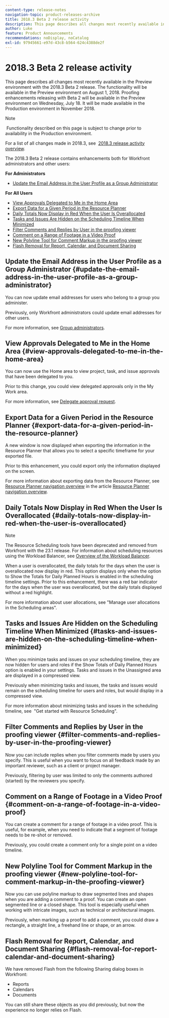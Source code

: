 ```yaml
---
content-type: release-notes
navigation-topic: product-releases-archive
title: 2018.3 Beta 2 release activity
description: This page describes all changes most recently available in the Preview environment with the 2018.3 Beta 2 release. The functionality will be available in the Preview environment on August 1, 2018. Proofing enhancements releasing with Beta 2 will be available in the Preview environment on Wednesday, July 18. It will be made available in the Production environment in November 2018.
author: Luke
feature: Product Announcements
recommendations: noDisplay, noCatalog
exl-id: 97945661-e97d-43c8-b564-624c4388de2f
---
```

# 2018.3 Beta 2 release activity

This page describes all changes most recently available in the Preview environment with the 2018.3 Beta 2 release.&nbsp;The functionality will be available in the Preview environment on August 1, 2018.&nbsp;Proofing enhancements releasing with Beta 2 will be available in the Preview environment on Wednesday, July 18. It will be made available in&nbsp;the Production environment in November 2018.

>[!NOTE]
>
>&nbsp;Functionality described on this page is subject to change prior to availability in the Production environment.

For a list of all changes made in 2018.3, see&nbsp; [2018.3 release activity overview](../../../../product-announcements/product-releases/quarterly-release-archive/2018.3-release-activity/2018.3-release-activity-overview.md).

The 2018.3 Beta 2 release contains&nbsp;enhancements both for Workfront administrators and other users:

**For Administrators**

* [Update the Email Address in the User Profile as a Group Administrator](#update-the-email-address-in-the-user-profile-as-a-group-administrator)

**For All Users**

* [View Approvals Delegated to Me in the Home Area](#view-approvals-delegated-to-me-in-the-home-area) 
* [Export Data for a Given Period in the Resource Planner](#export-data-for-a-given-period-in-the-resource-planner) 
* [Daily Totals Now Display in Red When the User Is Overallocated](#daily-totals-now-display-in-red-when-the-user-is-overallocated) 
* [Tasks and Issues Are Hidden on the Scheduling Timeline When Minimized](#tasks-and-issues-are-hidden-on-the-scheduling-timeline-when-minimized) 
* [Filter Comments and Replies by User in the proofing viewer](#filter-comments-and-replies-by-user-in-the-proofing-viewer) 
* [Comment on a Range of Footage in a Video Proof](#comment-on-a-range-of-footage-in-a-video-proof) 
* [New Polyline Tool for Comment Markup in the proofing viewer](#new-polyline-tool-for-comment-markup-in-the-proofing-viewer) 
* [Flash Removal for Report, Calendar, and Document Sharing](#flash-removal-for-report-calendar-and-document-sharing)

## Update the Email Address in the User Profile as a Group Administrator {#update-the-email-address-in-the-user-profile-as-a-group-administrator}

You can now update email addresses for users who belong to a group you administer.&nbsp;

Previously, only Workfront administrators could update email addresses for other users.&nbsp;

For more information, see [Group administrators](../../../../administration-and-setup/manage-groups/group-roles/group-administrators.md).

## View Approvals Delegated to Me in the Home Area {#view-approvals-delegated-to-me-in-the-home-area}

You can now use the Home area to view project, task, and issue approvals that have been delegated to you.

Prior to this change, you could view delegated approvals only in the My Work area.

For more information, see [Delegate approval request](../../../../review-and-approve-work/manage-approvals/delegate-approval-requests.md).

## Export Data for a Given Period in the Resource Planner {#export-data-for-a-given-period-in-the-resource-planner}

A new window is now displayed when exporting the information in the Resource Planner that allows you to select a specific timeframe for your exported file.

Prior to this enhancement, you could export only the information displayed on the screen.

For more information about exporting data from the Resource Planner, see [Resource Planner navigation overview](../../../../resource-mgmt/resource-planning/resource-planner-navigation.md)&nbsp;in the article [Resource Planner navigation overview](../../../../resource-mgmt/resource-planning/resource-planner-navigation.md).

## Daily Totals Now Display in Red When the User Is Overallocated {#daily-totals-now-display-in-red-when-the-user-is-overallocated}

>[!NOTE]
>
>The Resource Scheduling tools have been deprecated and removed from Workfront with the 23.1 release. For information about scheduling resources using the Workload Balancer, see [Overview of the Workload Balancer](../../../../resource-mgmt/workload-balancer/overview-workload-balancer.md).

When a user is overallocated, the daily totals for the days when the user is overallocated now display in red.&nbsp;This option displays only when the option to Show the Totals for Daily Planned Hours is enabled in the scheduling timeline settings. Prior to this enhancement, there was a red bar indicator for the days when the user was overallocated, but the daily totals displayed without a red highlight.

For more information about user allocations, see "Manage user allocations in the Scheduling areas".

## Tasks and Issues Are Hidden on the Scheduling Timeline When Minimized {#tasks-and-issues-are-hidden-on-the-scheduling-timeline-when-minimized}

When you minimize tasks and issues on your scheduling timeline, they are now hidden for users and roles if the Show Totals of Daily Planned Hours option is enabled in your settings. Tasks and issues in the Unassigned area are displayed in a compressed view.

Previously when minimizing tasks and issues, the tasks and issues would remain on the scheduling timeline for users and roles, but would display in a compressed view.

For more information about minimizing tasks and issues in the scheduling timeline, see&nbsp; "Get started with Resource Scheduling".

## Filter Comments and Replies by User in the proofing viewer {#filter-comments-and-replies-by-user-in-the-proofing-viewer}

Now you can include replies when you filter comments made by users you specify. This is useful when you want to focus on all feedback made by an important reviewer, such as a client or project manager.

Previously, filtering by user was limited to only the comments authored (started) by the reviewers you specify.

## Comment on a Range of Footage in a Video Proof {#comment-on-a-range-of-footage-in-a-video-proof}

You can create a comment for a range of footage in a video proof. This is useful, for example, when you need to indicate that a segment of footage needs to be re-shot or removed.

Previously, you could create a comment only for a single point on a video timeline.

## New Polyline Tool for Comment Markup in the proofing viewer {#new-polyline-tool-for-comment-markup-in-the-proofing-viewer}

Now you can use polyline markup to draw segmented lines and shapes when you are adding a comment to a proof. You can create an open segmented line or a closed shape. This tool is especially useful when working with intricate images, such as technical or architectural images.

Previously, when marking up a proof to add a comment, you could draw a rectangle, a straight line, a freehand line or shape, or an arrow.

## Flash Removal for Report, Calendar, and Document Sharing {#flash-removal-for-report-calendar-and-document-sharing}

We have removed Flash from the following Sharing dialog boxes in Workfront:

* Reports
* Calendars
* Documents

You can still share these objects as you did previously, but now the experience no longer relies on&nbsp;Flash.
